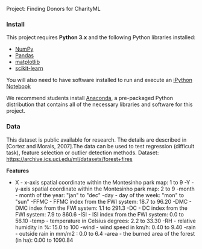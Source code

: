  Project: Finding Donors for CharityML

### Install

This project requires **Python 3.x** and the following Python libraries installed:

- [NumPy](http://www.numpy.org/)
- [Pandas](http://pandas.pydata.org)
- [matplotlib](http://matplotlib.org/)
- [scikit-learn](http://scikit-learn.org/stable/)

You will also need to have software installed to run and execute an [iPython Notebook](http://ipython.org/notebook.html)

We recommend students install [Anaconda](https://www.continuum.io/downloads), a pre-packaged Python distribution that contains all of the necessary libraries and software for this project. 


### Data

This dataset is public available for research. The details are described in [Cortez and Morais, 2007].The data can be used to test regression (difficult task), feature selection or outlier detection methods. 
Dataset: https://archive.ics.uci.edu/ml/datasets/forest+fires 

**Features**
- X - x-axis spatial coordinate within the Montesinho park map: 1 to 9
-Y - y-axis spatial coordinate within the Montesinho park map: 2 to 9
-month - month of the year: "jan" to "dec"
-day - day of the week: "mon" to "sun"
-FFMC - FFMC index from the FWI system: 18.7 to 96.20
-DMC - DMC index from the FWI system: 1.1 to 291.3
-DC - DC index from the FWI system: 7.9 to 860.6
-ISI - ISI index from the FWI system: 0.0 to 56.10
-temp - temperature in Celsius degrees: 2.2 to 33.30
-RH - relative humidity in %: 15.0 to 100
-wind - wind speed in km/h: 0.40 to 9.40
-rain - outside rain in mm/m2 : 0.0 to 6.4
-area - the burned area of the forest (in ha): 0.00 to 1090.84



